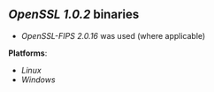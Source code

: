 *OpenSSL 1.0.2* binaries
------------------------

- *OpenSSL-FIPS 2.0.16* was used (where applicable)

**Platforms**:
- *Linux*
- *Windows*

